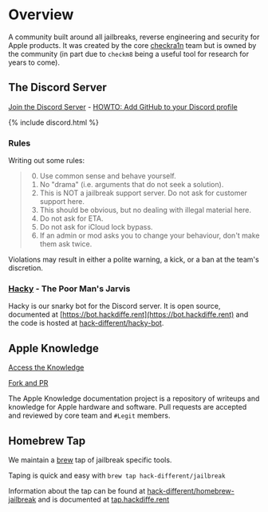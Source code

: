 # Overview

A community built around all jailbreaks, reverse engineering and security for Apple products.  It
was created by the core [checkra1n](https://checkra.in) team but is owned by the community (in part due to `checkm8`
being a useful tool for research for years to come).

## The Discord Server

[Join the Discord Server](https://discord.gg/hackdifferent) - [HOWTO: Add GitHub to your Discord profile](LINKING)

{% include discord.html %}

### Rules

Writing out some rules:

> 0. Use common sense and behave yourself.
> 0. No "drama" (i.e. arguments that do not seek a solution).
> 0. This is NOT a jailbreak support server. Do not ask for customer support here.
> 0. This should be obvious, but no dealing with illegal material here.
> 0. Do not ask for ETA.
> 0. Do not ask for iCloud lock bypass.
> 0. If an admin or mod asks you to change your behaviour, don't make them ask twice.

Violations may result in either a polite warning, a kick, or a ban at the team's discretion.

### [Hacky](https://bot.hackdiffe.rent) - The Poor Man's Jarvis

Hacky is our snarky bot for the Discord server.  It is open source, documented at
[https://bot.hackdiffe.rent](https://bot.hackdiffe.rent) and the code is hosted at
[hack-different/hacky-bot](https://github.com/hack-different/hacky-bot).

## Apple Knowledge

[Access the Knowledge](https://docs.hackdiffe.rent/)

[Fork and PR](https://github.com/hack-different/apple-knowledge)

The Apple Knowledge documentation project is a repository of writeups and knowledge for Apple hardware and software.
Pull requests are accepted and reviewed by core team and `#Legit` members.

## Homebrew Tap

We maintain a [brew](https://brew.sh) tap of jailbreak specific tools.

Taping is quick and easy with `brew tap hack-different/jailbreak`

Information about the tap can be found at
[hack-different/homebrew-jailbreak](https://github.com/hack-different/homebrew-jailbreak) and is documented
at [tap.hackdiffe.rent](https://tap.hackdiffe.rent/)
